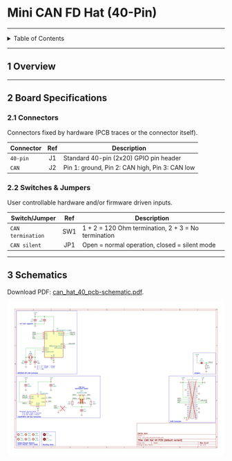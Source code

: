# Mini CAN FD Hat (40-Pin)

---

<details markdown="1">
  <summary>Table of Contents</summary>

<!-- TOC -->
* [Mini CAN FD Hat (40-Pin)](#mini-can-fd-hat-40-pin)
  * [1 Overview](#1-overview)
  * [2 Board Specifications](#2-board-specifications)
    * [2.1 Connectors](#21-connectors)
    * [2.2 Switches & Jumpers](#22-switches--jumpers)
  * [3 Schematics](#3-schematics)
<!-- TOC -->

</details>

---

## 1 Overview

---

## 2 Board Specifications

### 2.1 Connectors

Connectors fixed by hardware (PCB traces or the connector itself).

| Connector | Ref | Description                                    |
|-----------|:---:|------------------------------------------------|
| `40-pin`  | J1  | Standard 40-pin (2x20) GPIO pin header         |
| `CAN`     | J2  | Pin 1: ground, Pin 2: CAN high, Pin 3: CAN low |

### 2.2 Switches & Jumpers

User controllable hardware and/or firmware driven inputs.

| Switch/Jumper     | Ref | Description                                         |
|-------------------|:---:|-----------------------------------------------------|
| `CAN termination` | SW1 | 1 + 2 = 120 Ohm termination, 2 + 3 = No termination |
| `CAN silent`      | JP1 | Open = normal operation, closed = silent mode       |

---

## 3 Schematics

Download PDF: [can_hat_40_pcb-schematic.pdf](docs/can_hat_40_pcb-schematic.pdf).

![can_hat_40_pcb-schematic-1.png](docs/can_hat_40_pcb-schematic/can_hat_40_pcb-schematic-1.png)
